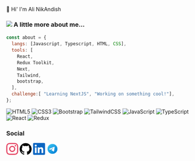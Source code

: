 👋 Hi' I'm Ali NikAndish

### <img src="https://media.giphy.com/media/VgCDAzcKvsR6OM0uWg/giphy.gif" width="50"> A little more about me...

```javascript
const about = {
  langs: [Javascript, Typescript, HTML, CSS],
  tools: [
    React,
    Redux Toolkit,
    Next,
    Tailwind,
    bootstrap,
  ],
  challenge:[ "Learning NextJS", "Working on something cool!"],
};
```


![HTML5](https://img.shields.io/badge/html5-%23E34F26.svg?style=for-the-badge&logo=html5&logoColor=white)
![CSS3](https://img.shields.io/badge/css3-%231572B6.svg?style=for-the-badge&logo=css3&logoColor=white)
![Bootstrap](https://img.shields.io/badge/bootstrap-%238511FA.svg?style=for-the-badge&logo=bootstrap&logoColor=white)
![TailwindCSS](https://img.shields.io/badge/tailwindcss-%2338B2AC.svg?style=for-the-badge&logo=tailwind-css&logoColor=white)
![JavaScript](https://img.shields.io/badge/javascript-%23323330.svg?style=for-the-badge&logo=javascript&logoColor=%23F7DF1E)
![TypeScript](https://img.shields.io/badge/typescript-%23007ACC.svg?style=for-the-badge&logo=typescript&logoColor=white)
![React](https://img.shields.io/badge/react-%2320232a.svg?style=for-the-badge&logo=react&logoColor=%2361DAFB)
![Redux](https://img.shields.io/badge/redux-%23593d88.svg?style=for-the-badge&logo=redux&logoColor=white)



### Social

<p align="left">
    <a href="" target="_blank" rel="noreferrer"><img src="https://raw.githubusercontent.com/AliNikandish/AliNikandish/ad6544cc7a86740e4664cc24f7f8edbecc872333/instagram.svg" width="32" height="32" /></a>
    <a href="" target="_blank" rel="noreferrer"><img src="https://raw.githubusercontent.com/AliNikandish/AliNikandish/ad6544cc7a86740e4664cc24f7f8edbecc872333/github.svg" width="32" height="32" /></a>
    <a href="" target="_blank" rel="noreferrer"><img src="https://raw.githubusercontent.com/AliNikandish/AliNikandish/ad6544cc7a86740e4664cc24f7f8edbecc872333/linkedin.svg" width="32" height="32" /></a>
    <a href="" target="_blank" rel="noreferrer"><img src="https://raw.githubusercontent.com/AliNikandish/AliNikandish/ad6544cc7a86740e4664cc24f7f8edbecc872333/icons8-telegram%20(1).svg" width="32" height="32" /></a>

</p>

